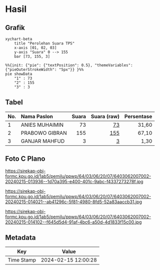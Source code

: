 # Hasil

## Grafik

```mermaid
xychart-beta
    title "Perolehan Suara TPS"
    x-axis [01, 02, 03]
    y-axis "Suara" 0 --> 155
    bar [73, 155, 3]
```

```mermaid
%%{init: {"pie": {"textPosition": 0.5}, "themeVariables": {"pieOuterStrokeWidth": "5px"}} }%%
pie showData
    "1" : 73
    "2" : 155
    "3" : 3
```

## Tabel

| No. | Nama Paslon    | Suara | Suara (raw) | Persentase |
|:--- |:-------------- | -----:| -----------:| ----------:|
| 1   | ANIES MUHAIMIN | 73    | [73][p-1]   | 31,60      |
| 2   | PRABOWO GIBRAN | 155   | [155][p-2]  | 67,10      |
| 3   | GANJAR MAHFUD  | 3     | [3][p-3]    | 1,30       |


[p-1]: https://github.com/gigit-pemilu/pemilu-2024-64-kalimantan-timur/blob/main/pilpres/hitung-suara/sub/64-kalimantan-timur/sub/03-berau/sub/06-gunung-tabur/sub/2007-merancang-ulu/sub/002-tps/sub/paslon-1.txt
[p-2]: https://github.com/gigit-pemilu/pemilu-2024-64-kalimantan-timur/blob/main/pilpres/hitung-suara/sub/64-kalimantan-timur/sub/03-berau/sub/06-gunung-tabur/sub/2007-merancang-ulu/sub/002-tps/sub/paslon-2.txt
[p-3]: https://github.com/gigit-pemilu/pemilu-2024-64-kalimantan-timur/blob/main/pilpres/hitung-suara/sub/64-kalimantan-timur/sub/03-berau/sub/06-gunung-tabur/sub/2007-merancang-ulu/sub/002-tps/sub/paslon-3.txt

## Foto C Plano

https://sirekap-obj-formc.kpu.go.id/1ab5/pemilu/ppwp/64/03/06/20/07/6403062007002-20240215-013936--1d70a395-e400-401c-9abc-f4337273278f.jpg

https://sirekap-obj-formc.kpu.go.id/1ab5/pemilu/ppwp/64/03/06/20/07/6403062007002-20240215-014021--ab41296c-5f81-4980-8fd5-52a83aaccb31.jpg

https://sirekap-obj-formc.kpu.go.id/1ab5/pemilu/ppwp/64/03/06/20/07/6403062007002-20240215-014102--f645d5d4-91af-4bc6-a50d-4d1833f15c00.jpg


## Metadata

| Key        | Value               |
| ---------- | ------------------- |
| Time Stamp | 2024-02-15 12:00:28 |



